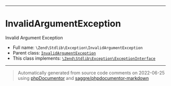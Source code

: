 ***

# InvalidArgumentException

Invalid Argument Exception

* Full name: `\Zend\Stdlib\Exception\InvalidArgumentException`
* Parent class: [`InvalidArgumentException`](../../../InvalidArgumentException.md)
* This class implements:
  [`\Zend\Stdlib\Exception\ExceptionInterface`](./ExceptionInterface.md)

***
> Automatically generated from source code comments on 2022-06-25 using [phpDocumentor](http://www.phpdoc.org/) and [saggre/phpdocumentor-markdown](https://github.com/Saggre/phpDocumentor-markdown)
